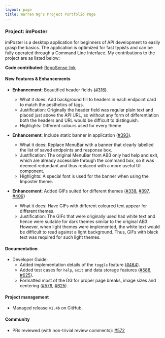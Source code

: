 ```yaml
---
layout: page
title: Warren Ng's Project Portfolio Page
---
```


### Project: imPoster

imPoster is a desktop application for beginners of API development to easily grasp the basics. The application is optimized for fast typists and can be fully operated through a Command Line Interface. My contributions to the project are as listed below:

**Code contributed**: [RepoSense link](https://nus-cs2103-ay2021s2.github.io/tp-dashboard/?search=&sort=groupTitle&sortWithin=title&timeframe=commit&mergegroup=&groupSelect=groupByRepos&breakdown=true&checkedFileTypes=docs~functional-code~test-code~other&since=&tabOpen=true&tabType=authorship&tabAuthor=NightRaven49&tabRepo=AY2021S2-CS2103T-T12-4%2Ftp%5Bmaster%5D&authorshipIsMergeGroup=false&authorshipFileTypes=docs~functional-code&authorshipIsBinaryFileTypeChecked=false)

#### New Features & Enhancements

- **Enhancement**: Beautified header fields ([\#316](https://github.com/AY2021S2-CS2103T-T12-4/tp/pull/316)).

  - What it does: Add background fill to headers in each endpoint card to match the aesthetics of tags.
  - Justification: Originally the header field was regular plain text and placed just above the API URL, so without any form of differentiation both the headers and URL would be difficult to distinguish.
  - Highlights: Different colours used for every theme.

- **Enhancement**: Include static banner in application ([\#393](https://github.com/AY2021S2-CS2103T-T12-4/tp/pull/393)).

  - What it does: Replace MenuBar with a banner that clearly labelled the list of saved endpoints and response box. 
  - Justification: The original MenuBar from AB3 only had help and exit, which are already accessible through the command box, so it was deemed redundant and thus replaced with a more useful UI component.
  - Highlights: A special font is used for the banner when using the Imposter theme.

- **Enhancement**: Added GIFs suited for different themes ([\#338](https://github.com/AY2021S2-CS2103T-T12-4/tp/pull/338), [\#397](https://github.com/AY2021S2-CS2103T-T12-4/tp/pull/397), [\#409](https://github.com/AY2021S2-CS2103T-T12-4/tp/pull/409))

  - What it does: Have GIFs with different coloured text appear for different themes.
  - Justification: The GIFs that were originally used had white text and hence were suitable for dark themes similar to the original AB3. However, when light themes were implemented, the white text would be difficult to read against a light background. Thus, GIFs with black text was required for such light themes.

#### Documentation

  - Developer Guide:
    - Added implementation details of the `toggle` feature ([\#464](https://github.com/AY2021S2-CS2103T-T12-4/tp/pull/464)).
    - Added test cases for `help`, `exit` and data storage features ([\#588](https://github.com/AY2021S2-CS2103T-T12-4/tp/pull/588), [\#625](https://github.com/AY2021S2-CS2103T-T12-4/tp/pull/625)).
    - Formatted most of the DG for proper page breaks, image sizes and centering ([\#576](https://github.com/AY2021S2-CS2103T-T12-4/tp/pull/576), [\#625](https://github.com/AY2021S2-CS2103T-T12-4/tp/pull/625)).

#### Project management

  - Managed release `v1.4b` on GitHub.

#### Community

  - PRs reviewed (with non-trivial review comments): [\#572](https://github.com/AY2021S2-CS2103T-T12-4/tp/pull/572)
